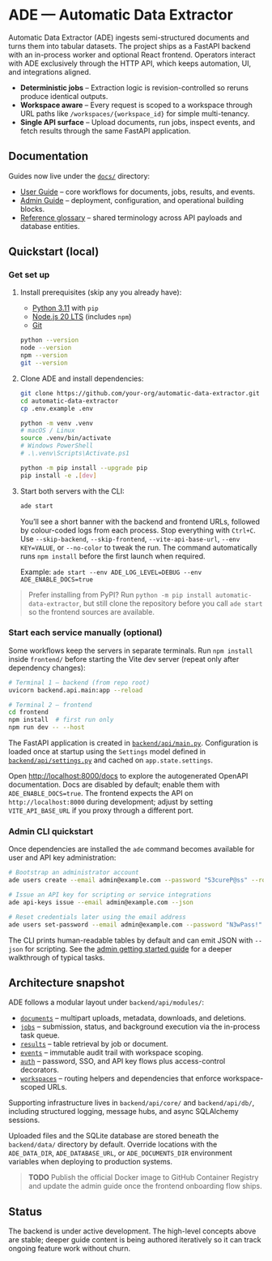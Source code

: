 # ADE — Automatic Data Extractor

Automatic Data Extractor (ADE) ingests semi-structured documents and turns them into tabular datasets. The project ships as a FastAPI backend with an in-process worker and optional React frontend. Operators interact with ADE exclusively through the HTTP API, which keeps automation, UI, and integrations aligned.

- **Deterministic jobs** – Extraction logic is revision-controlled so reruns produce identical outputs.
- **Workspace aware** – Every request is scoped to a workspace through URL paths like `/workspaces/{workspace_id}` for simple multi-tenancy.
- **Single API surface** – Upload documents, run jobs, inspect events, and fetch results through the same FastAPI application.

## Documentation

Guides now live under the [`docs/`](docs/README.md) directory:

- [User Guide](docs/user-guide/README.md) – core workflows for documents, jobs, results, and events.
- [Admin Guide](docs/admin-guide/README.md) – deployment, configuration, and operational building blocks.
- [Reference glossary](docs/reference/glossary.md) – shared terminology across API payloads and database entities.

## Quickstart (local)

### Get set up

1. Install prerequisites (skip any you already have):
   - [Python 3.11](https://www.python.org/downloads/) with `pip`
   - [Node.js 20 LTS](https://nodejs.org/en/download/) (includes `npm`)
   - [Git](https://git-scm.com/downloads)

   ```bash
   python --version
   node --version
   npm --version
   git --version
   ```

2. Clone ADE and install dependencies:

   ```bash
   git clone https://github.com/your-org/automatic-data-extractor.git
   cd automatic-data-extractor
   cp .env.example .env

   python -m venv .venv
   # macOS / Linux
   source .venv/bin/activate
   # Windows PowerShell
   # .\.venv\Scripts\Activate.ps1

   python -m pip install --upgrade pip
   pip install -e .[dev]
   ```

3. Start both servers with the CLI:

   ```bash
   ade start
   ```

   You’ll see a short banner with the backend and frontend URLs, followed by colour-coded logs from each process. Stop everything with `Ctrl+C`. Use `--skip-backend`, `--skip-frontend`, `--vite-api-base-url`, `--env KEY=VALUE`, or `--no-color` to tweak the run. The command automatically runs `npm install` before the first launch when required.

   Example: `ade start --env ADE_LOG_LEVEL=DEBUG --env ADE_ENABLE_DOCS=true`

> Prefer installing from PyPI? Run `python -m pip install automatic-data-extractor`, but still clone the repository before you call `ade start` so the frontend sources are available.

### Start each service manually (optional)

Some workflows keep the servers in separate terminals. Run `npm install` inside `frontend/` before starting the Vite dev server (repeat only after dependency changes):

```bash
# Terminal 1 – backend (from repo root)
uvicorn backend.api.main:app --reload

# Terminal 2 – frontend
cd frontend
npm install  # first run only
npm run dev -- --host
```

The FastAPI application is created in [`backend/api/main.py`](backend/api/main.py). Configuration is loaded once at startup using the `Settings` model defined in [`backend/api/settings.py`](backend/api/settings.py) and cached on `app.state.settings`.

Open <http://localhost:8000/docs> to explore the autogenerated OpenAPI documentation. Docs are disabled by default; enable them with `ADE_ENABLE_DOCS=true`. The frontend expects the API on `http://localhost:8000` during development; adjust by setting `VITE_API_BASE_URL` if you proxy through a different port.

### Admin CLI quickstart

Once dependencies are installed the `ade` command becomes available for user and API key administration:

```bash
# Bootstrap an administrator account
ade users create --email admin@example.com --password "S3cureP@ss" --role admin

# Issue an API key for scripting or service integrations
ade api-keys issue --email admin@example.com --json

# Reset credentials later using the email address
ade users set-password --email admin@example.com --password "N3wPass!"
```

The CLI prints human-readable tables by default and can emit JSON with `--json` for scripting. See the [admin getting started guide](docs/admin-guide/getting_started.md) for a deeper walkthrough of typical tasks.

## Architecture snapshot

ADE follows a modular layout under `backend/api/modules/`:

- [`documents`](backend/api/modules/documents) – multipart uploads, metadata, downloads, and deletions.
- [`jobs`](backend/api/modules/jobs) – submission, status, and background execution via the in-process task queue.
- [`results`](backend/api/modules/results) – table retrieval by job or document.
- [`events`](backend/api/modules/events) – immutable audit trail with workspace scoping.
- [`auth`](backend/api/modules/auth) – password, SSO, and API key flows plus access-control decorators.
- [`workspaces`](backend/api/modules/workspaces) – routing helpers and dependencies that enforce workspace-scoped URLs.

Supporting infrastructure lives in `backend/api/core/` and `backend/api/db/`, including structured logging, message hubs, and async SQLAlchemy sessions.

Uploaded files and the SQLite database are stored beneath the `backend/data/` directory by default. Override locations with the `ADE_DATA_DIR`, `ADE_DATABASE_URL`, or `ADE_DOCUMENTS_DIR` environment variables when deploying to production systems.

> **TODO**
> Publish the official Docker image to GitHub Container Registry and update the admin guide once the frontend onboarding flow ships.

## Status

The backend is under active development. The high-level concepts above are stable; deeper guide content is being authored iteratively so it can track ongoing feature work without churn.

